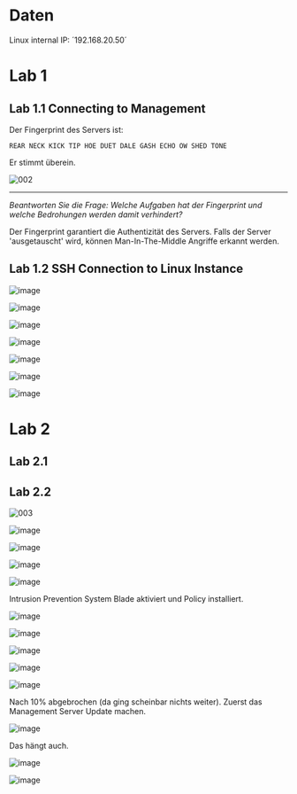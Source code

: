# Daten

Linux internal IP: ´192.168.20.50´

# Lab 1


## Lab 1.1 Connecting to Management

Der Fingerprint des Servers ist:

`REAR NECK KICK TIP HOE DUET DALE GASH ECHO OW SHED TONE`

Er stimmt überein.

![002](https://user-images.githubusercontent.com/173962/116440505-dfc4d180-a850-11eb-9774-08411186ece4.PNG)

---

_Beantworten Sie die Frage: Welche Aufgaben hat der Fingerprint und welche Bedrohungen werden damit verhindert?_

Der Fingerprint garantiert die Authentizität des Servers. Falls der Server 'ausgetauscht' wird, können Man-In-The-Middle Angriffe erkannt werden.

## Lab 1.2 SSH Connection to Linux Instance

![image](https://user-images.githubusercontent.com/173962/116457764-19530800-a864-11eb-8acc-00c64e2c3783.png)

![image](https://user-images.githubusercontent.com/173962/116457797-24a63380-a864-11eb-8b16-17e8f28af12e.png)

![image](https://user-images.githubusercontent.com/173962/116458672-320fed80-a865-11eb-8964-93ca2058e15d.png)

![image](https://user-images.githubusercontent.com/173962/116460772-b82d3380-a867-11eb-914c-251b079ddaf4.png)

![image](https://user-images.githubusercontent.com/173962/116461333-6afd9180-a868-11eb-88e8-e85ff3e6e677.png)

![image](https://user-images.githubusercontent.com/173962/116461224-4bfeff80-a868-11eb-8dbc-87ca3f20934a.png)

![image](https://user-images.githubusercontent.com/173962/116462086-5a99e680-a869-11eb-8c1e-d9d56f243200.png)

# Lab 2

## Lab 2.1

## Lab 2.2


![003](https://user-images.githubusercontent.com/173962/116441883-29fa8280-a852-11eb-8233-b5ce5fd76ff8.PNG)

![image](https://user-images.githubusercontent.com/173962/116443098-87430380-a853-11eb-93a8-dd37cb9475ed.png)

![image](https://user-images.githubusercontent.com/173962/116443346-d8eb8e00-a853-11eb-9725-46d41451d307.png)

![image](https://user-images.githubusercontent.com/173962/116444319-e6554800-a854-11eb-95ac-c66604399bbe.png)

![image](https://user-images.githubusercontent.com/173962/116444786-6380bd00-a855-11eb-9815-dac316e523fa.png)

Intrusion Prevention System Blade aktiviert und Policy installiert.

![image](https://user-images.githubusercontent.com/173962/116445471-35e84380-a856-11eb-910a-df0847e93d46.png)

![image](https://user-images.githubusercontent.com/173962/116445008-ab9fdf80-a855-11eb-9851-907d40f17ead.png)

![image](https://user-images.githubusercontent.com/173962/116445775-88296480-a856-11eb-99a5-0996fbb72f96.png)

![image](https://user-images.githubusercontent.com/173962/116446047-dc344900-a856-11eb-9c49-0a6e22d7781e.png)

![image](https://user-images.githubusercontent.com/173962/116446180-fc640800-a856-11eb-9845-fa1426b3747c.png)

Nach 10% abgebrochen (da ging scheinbar nichts weiter). Zuerst das Management Server Update machen.

![image](https://user-images.githubusercontent.com/173962/116447220-076b6800-a858-11eb-94e6-e242ad288cb0.png)

Das hängt auch.

![image](https://user-images.githubusercontent.com/173962/116449247-426e9b00-a85a-11eb-8ec2-7650a48b98ac.png)

![image](https://user-images.githubusercontent.com/173962/116450678-dd1ba980-a85b-11eb-9fb1-561fd58be2e3.png)

